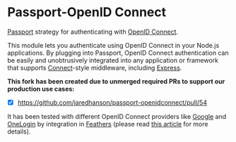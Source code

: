 # Passport-OpenID Connect

[Passport](https://github.com/jaredhanson/passport) strategy for authenticating
with [OpenID Connect](http://openid.net/connect/).

This module lets you authenticate using OpenID Connect in your Node.js
applications.  By plugging into Passport, OpenID Connect authentication can be
easily and unobtrusively integrated into any application or framework that
supports [Connect](http://www.senchalabs.org/connect/)-style middleware,
including [Express](http://expressjs.com/).

**This fork has been created due to unmerged required PRs to support our production use cases:**
* [x] https://github.com/jaredhanson/passport-openidconnect/pull/54

It has been tested with different OpenID Connect providers like [Google](https://accounts.google.com/.well-known/openid-configuration) and [OneLogin](https://www.onelogin.com/) by integration in [Feathers](https://feathersjs.com/) (please read [this article](https://blog.feathersjs.com/how-to-setup-oauth-flow-with-featherjs-522bdecb10a8) for more details).

